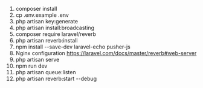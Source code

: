 1. composer install
2. cp .env.example .env
3. php artisan key:generate
4. php artisan install:broadcasting
5. composer require laravel/reverb
6. php artisan reverb:install
7. npm install --save-dev laravel-echo pusher-js
8. Nginx configuration https://laravel.com/docs/master/reverb#web-server
9. php artisan serve
10. npm run dev
11. php artisan queue:listen
12. php artisan reverb:start --debug
